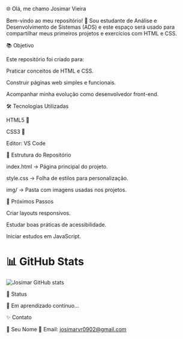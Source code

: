 🌐 Olá, me chamo Josimar Vieira 

Bem-vindo ao meu repositório! 🚀
Sou estudante de Análise e Desenvolvimento de Sistemas (ADS) e este espaço será usado para compartilhar meus primeiros projetos e exercícios com HTML e CSS.

📚 Objetivo

Este repositório foi criado para:

Praticar conceitos de HTML e CSS.

Construir páginas web simples e funcionais.

Acompanhar minha evolução como desenvolvedor front-end.

🛠️ Tecnologias Utilizadas

HTML5 📝

CSS3 🎨

Editor: VS Code

📂 Estrutura do Repositório

index.html → Página principal do projeto.

style.css → Folha de estilos para personalização.

img/ → Pasta com imagens usadas nos projetos.

🚀 Próximos Passos

Criar layouts responsivos.

Estudar boas práticas de acessibilidade.

Iniciar estudos em JavaScript.

# 📊 GitHub Stats
![Josimar GitHub stats](https://github-readme-stats.vercel.app/api?username=josi0902&show_icons=true&theme=radical)

📌 Status

📖 Em aprendizado contínuo...

✨ Contato

👤 Seu Nome
📧 Email: josimarvr0902@gmail.com
